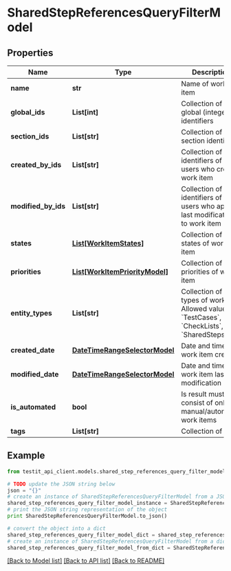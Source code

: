 # SharedStepReferencesQueryFilterModel


## Properties
Name | Type | Description | Notes
------------ | ------------- | ------------- | -------------
**name** | **str** | Name of work item | [optional] 
**global_ids** | **List[int]** | Collection of global (integer) identifiers | [optional] 
**section_ids** | **List[str]** | Collection of section identifiers | [optional] 
**created_by_ids** | **List[str]** | Collection of identifiers of users who created work item | [optional] 
**modified_by_ids** | **List[str]** | Collection of identifiers of users who applied last modification to work item | [optional] 
**states** | [**List[WorkItemStates]**](WorkItemStates.md) | Collection of states of work item | [optional] 
**priorities** | [**List[WorkItemPriorityModel]**](WorkItemPriorityModel.md) | Collection of priorities of work item | [optional] 
**entity_types** | **List[str]** | Collection of types of work item  Allowed values: &#x60;TestCases&#x60;, &#x60;CheckLists&#x60;, &#x60;SharedSteps&#x60; | [optional] 
**created_date** | [**DateTimeRangeSelectorModel**](DateTimeRangeSelectorModel.md) | Date and time of work item creation | [optional] 
**modified_date** | [**DateTimeRangeSelectorModel**](DateTimeRangeSelectorModel.md) | Date and time of work item last modification | [optional] 
**is_automated** | **bool** | Is result must consist of only manual/automated work items | [optional] 
**tags** | **List[str]** | Collection of tags | [optional] 

## Example

```python
from testit_api_client.models.shared_step_references_query_filter_model import SharedStepReferencesQueryFilterModel

# TODO update the JSON string below
json = "{}"
# create an instance of SharedStepReferencesQueryFilterModel from a JSON string
shared_step_references_query_filter_model_instance = SharedStepReferencesQueryFilterModel.from_json(json)
# print the JSON string representation of the object
print SharedStepReferencesQueryFilterModel.to_json()

# convert the object into a dict
shared_step_references_query_filter_model_dict = shared_step_references_query_filter_model_instance.to_dict()
# create an instance of SharedStepReferencesQueryFilterModel from a dict
shared_step_references_query_filter_model_from_dict = SharedStepReferencesQueryFilterModel.from_dict(shared_step_references_query_filter_model_dict)
```
[[Back to Model list]](../README.md#documentation-for-models) [[Back to API list]](../README.md#documentation-for-api-endpoints) [[Back to README]](../README.md)


